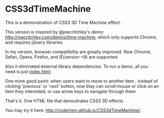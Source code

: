 CSS3dTimeMachine
================

This is a demonstration of CSS3 3D Time Machine effect. 

This version is inspired by @joecritchley's demo: http://joecritchley.com/demos/time-machine, which only supports Chrome, and requires jQuery libraries.

In my version, browser compatibility are greatly improved. Now Chrome, Safari, Opera, Firefox, and IE(version >9) are supported.

Also it eliminated external library dependencies. To run a demo, all you need is just [index.html](https://github.com/coderLMN/CSS3dTimeMachine/blob/master/index.html).

One more good point: when users want to move to another item , instead of clicking 'previous' or 'next' botton, now they can scroll mouse or click on an item they interested, or use arrow keys to navigate through them.

That's it. One HTML file that demostrates CSS3 3D effects.

You may try it here: http://coderlmn.github.io/CSS3dTimeMachine/ . 

